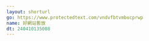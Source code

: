 ```yaml
---
layout: shorturl
go: https://www.protectedtext.com/vndvfbtvmbucprwp
name: 好網站暫放
dt: 240410135008
---
```

